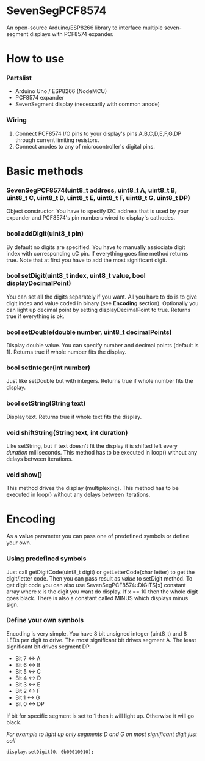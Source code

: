 # SevenSegPCF8574
An open-source Arduino/ESP8266 library to interface multiple seven-segment displays with PCF8574 expander.

# How to use
### Partslist
* Arduino Uno / ESP8266 (NodeMCU)
* PCF8574 expander
* SevenSegment display (necessarily with common anode)

### Wiring
1. Connect PCF8574 I/O pins to your display's pins A,B,C,D,E,F,G,DP through current limiting resistors.
2. Connect anodes to any of microcontroller's digital pins.

# Basic methods
### SevenSegPCF8574(uint8_t address, uint8_t A, uint8_t B, uint8_t C, uint8_t D, uint8_t E, uint8_t F, uint8_t G, uint8_t DP)
Object constructor. You have to specify I2C address that is used by your expander and PCF8574's pin numbers wired to display's cathodes.

### bool addDigit(uint8_t pin)
By default no digits are specified. You have to manually assiociate digit index with corresponding uC pin. If everything goes fine method returns true. Note that at first you have to add the most significant digit.

### bool setDigit(uint8_t index, uint8_t value, bool displayDecimalPoint)
You can set all the digits separately if you want. All you have to do is to give digit index and value coded in binary (see **Encoding** section). Optionally you can light up decimal point by setting displayDecimalPoint to true.
Returns true if everything is ok.

### bool setDouble(double number, uint8_t decimalPoints)
Display double value. You can specify number and decimal points (default is 1). Returns true if whole number fits the display.

### bool setInteger(int number)
Just like setDouble but with integers. Returns true if whole number fits the display.

### bool setString(String text)
Display text. Returns true if whole text fits the display.

### void shiftString(String text, int duration)
Like setString, but if text doesn't fit the display it is shifted left every *duration* milliseconds. This method has to be executed in loop() without any delays between iterations.

### void show()
This method drives the display (multiplexing). This method has to be executed in loop() without any delays between iterations.

# Encoding
As a **value** parameter you can pass one of predefined symbols or define your own.

### Using predefined symbols
Just call getDigitCode(uint8_t digit) or getLetterCode(char letter) to get the digit/letter code. Then you can pass result as *value* to setDigit method.
To get digit code you can also use SevenSegPCF8574::DIGITS[x] constant array where x is the digit you want do display. If x == 10 then the whole digit goes black.
There is also a constant called MINUS which displays minus sign.

### Define your own symbols
Encoding is very simple. You have 8 bit unsigned integer (uint8_t) and 8 LEDs per digit to drive.
The most significant bit drives segment A. The least significant bit drives segment DP.
* Bit 7 <-> A
* Bit 6 <-> B
* Bit 5 <-> C
* Bit 4 <-> D
* Bit 3 <-> E
* Bit 2 <-> F
* Bit 1 <-> G
* Bit 0 <-> DP

If bit for specific segment is set to 1 then it will light up. Otherwise it will go black.

*For example to light up only segments D and G on most significant digit just call*
```
display.setDigit(0, 0b00010010);
```
